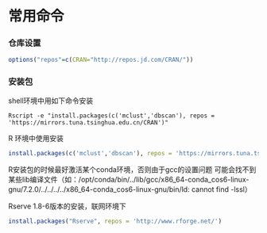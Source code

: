 # 常用命令

### 仓库设置

```R
options("repos"=c(CRAN="http://repos.jd.com/CRAN/"))
```

### 安装包

shell环境中用如下命令安装

```shell
Rscript -e "install.packages(c('mclust','dbscan'), repos = 'https://mirrors.tuna.tsinghua.edu.cn/CRAN')"
```

R 环境中使用安装

```R
install.packages(c('mclust','dbscan'), repos = 'https://mirrors.tuna.tsinghua.edu.cn/CRAN')"
```

R安装包的时候最好激活某个conda环境，否则由于gcc的设置问题 可能会找不到某些lib编译文件（如：/opt/conda/bin/../lib/gcc/x86_64-conda_cos6-linux-gnu/7.2.0/../../../../x86_64-conda_cos6-linux-gnu/bin/ld: cannot find -lssl）



Rserve 1.8-6版本的安装，联网环境下

```R
install.packages("Rserve", repos = 'http://www.rforge.net/')
```

